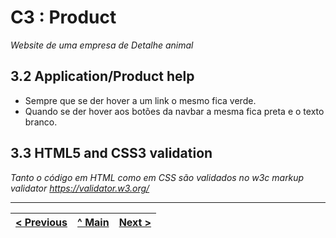 # C3 : Product

_Website de uma empresa de Detalhe animal_

## 3.2 Application/Product help

- Sempre que se der hover a um link o mesmo fica verde.
- Quando se der hover aos botões da navbar a mesma fica preta e o texto branco.

## 3.3 HTML5 and CSS3 validation

_Tanto o código em HTML como em CSS são validados no w3c markup validator https://validator.w3.org/_


---
[< Previous](c2.md) | [^ Main](../../../) | [Next >](c4.md)
:--- | :---: | ---: 